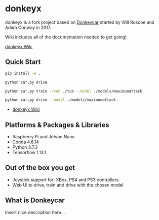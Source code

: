# donkeyx

donkeyx is a fork project based on [Donkeycar](http://donkeycar.com) started by Will Roscoe and Adam Conway in 2017.

Wiki includes all of the documentation needed to get going!

[donkeyx Wiki](https://github.com/pitkane/donkeyx/wiki)

## Quick Start

```bash
pip install -e .

python car.py drive

python car.py train --tub ./tub --model ./models/maximumattack

python car.py drive --model ./models/maximumattack
```

* [donkeyx Wiki](https://github.com/pitkane/donkeyx/wiki)

## Platforms & Packages & Libraries

* Raspberry Pi and Jetson Nano
* Conda 4.6.14
* Python 3.7.3
* Tensorflow 1.13.1

## Out of the box you get

* Joystick support for: XBox, PS4 and PS3 controllers.
* Web UI to drive, train and drive with the chosen model

## What is Donkeycar

Insert nice description here...
